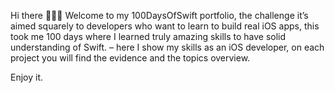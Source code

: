 
Hi there 🙋🏼‍♂️ 
Welcome to my 100DaysOfSwift portfolio, the challenge it’s aimed squarely to developers who want to learn to build real iOS apps, this took me 100 days where I learned truly amazing skills to have solid understanding of Swift.  – here I show my skills as an iOS developer, on each project you will find the evidence and the topics overview.

Enjoy it.  
